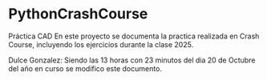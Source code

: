 # PythonCrashCourse

Práctica CAD En este proyecto se documenta la practica realizada en Crash Course, incluyendo los ejercicios durante la clase 2025.

Dulce Gonzalez: Siendo las 13 horas con 23 minutos del dia 20 de Octubre del año en curso se modifico este documento.


